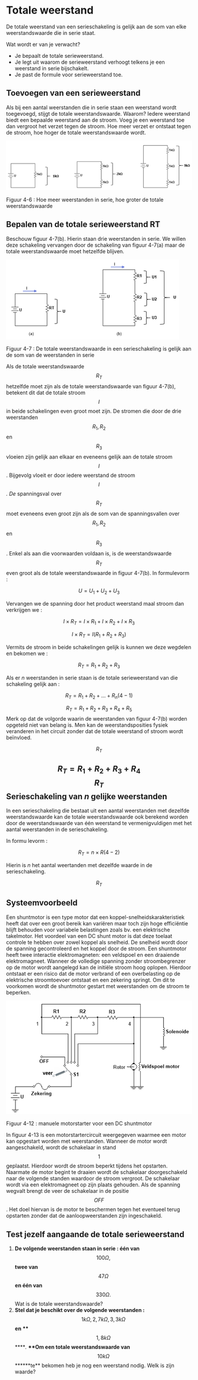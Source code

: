# Totale weerstand

De totale weerstand van een serieschakeling is gelijk aan de som van elke weerstandswaarde die in serie staat.

Wat wordt er van je verwacht?

* Je bepaalt de totale serieweerstand.
* Je legt uit waarom de serieweerstand verhoogt telkens je een weerstand in serie bijschakelt.
* Je past de formule voor serieweerstand toe.

## Toevoegen van een serieweerstand <a id="toevoegen-van-een-serieweerstand"></a>

Als bij een aantal weerstanden die in serie staan een weerstand wordt toegevoegd, stijgt de totale weerstandswaarde. Waarom? Iedere weerstand biedt een bepaalde weerstand aan de stroom. Voeg je een weerstand toe dan vergroot het verzet tegen de stroom. Hoe meer verzet er ontstaat tegen de stroom, hoe hoger de totale weerstandswaarde wordt.

![](../.gitbook/assets/afbeelding_11284.png)

Figuur 4-6 : Hoe meer weerstanden in serie, hoe groter de totale weerstandswaarde

## Bepalen van de totale serieweerstand RT <a id="bepalen-van-de-totale-serieweerstand-rt"></a>

Beschouw figuur 4-7\(b\). Hierin staan drie weerstanden in serie. We willen deze schakeling vervangen door de schakeling van figuur 4-7\(a\) maar de totale weerstandswaarde moet hetzelfde blijven.

![](../.gitbook/assets/afbeelding_11285.png)

Figuur 4-7 : De totale weerstandswaarde in een serieschakeling is gelijk aan de som van de weerstanden in serie

Als de totale weerstandswaarde $${R}_{T}$$ hetzelfde moet zijn als de totale weerstandswaarde van figuur 4-7\(b\), betekent dit dat de totale stroom $$I$$ in beide schakelingen even groot moet zijn. De stromen die door de drie weerstanden $${R}_{1}, {R}_{2}$$ en $${R}_{3}$$ vloeien zijn gelijk aan elkaar en eveneens gelijk aan de totale stroom $$I$$ . Bijgevolg vloeit er door iedere weerstand de stroom $$I$$ _. De_ spanningsval over $${R}_{T}$$ moet eveneens even groot zijn als de som van de spanningsvallen over $${R}_{1}, {R}_{2}$$ en $${R}_{3}$$ . Enkel als aan die voorwaarden voldaan is, is de weerstandswaarde $${R}_{T}$$ even groot als de totale weerstandswaarde in figuur 4-7\(b\). In formulevorm :

$${U= U}_{1}+{U}_{2}+{U}_{3}$$

Vervangen we de spanning door het product weerstand maal stroom dan verkrijgen we :

$$I \times {R}_{T}=I \times {R}_{1} + I \times {R}_{2} +I \times {R}_{3}$$

$$I \times {R}_{T}=I ({R}_{1}+{R}_{2}+{R}_{3})$$

Vermits de stroom in beide schakelingen gelijk is kunnen we deze wegdelen en bekomen we :

$${R}_{T}={R}_{1}+{R}_{2}+{R}_{3}$$

Als er _n_ weerstanden in serie staan is de totale serieweerstand van die schakeling gelijk aan :

$${\mathit{R}}_{\mathit{T}}={\mathit{R}}_{1}+{\mathit{R}}_{2}+{\dots +\mathit{ }\mathit{R}}_{\mathit{n}} (4-1)$$

$${R}_{T}={R}_{1}+{R}_{2}+{R}_{3}+{R}_{4}+{R}_{5}$$ Merk op dat de volgorde waarin de weerstanden van figuur 4-7\(b\) worden opgeteld niet van belang is. Men kan de weerstandsposities fysiek veranderen in het circuit zonder dat de totale weerstand of stroom wordt beïnvloed.

$${R}_{T}$$

## $${R}_{T}={R}_{1}+{R}_{2}+{R}_{3}+{R}_{4}$$ $${R}_{T}$$ Serieschakeling van _n_ gelijke weerstanden <a id="r-t-r-1-r-2-r-3-r-4-r-t-serieschakeling-van-n-gelijke-weerstanden"></a>

In een serieschakeling die bestaat uit een aantal weerstanden met dezelfde weerstandswaarde kan de totale weerstandswaarde ook berekend worden door de weerstandswaarde van één weerstand te vermenigvuldigen met het aantal weerstanden in de serieschakeling.

In formu levorm :

$${R}_{T}=n \times R (4-2)$$

Hierin is _n_ het aantal weertanden met dezelfde waarde in de serieschakeling.

$${R}_{T}$$

## Systeemvoorbeeld <a id="systeemvoorbeeld"></a>

Een shuntmotor is een type motor dat een koppel-snelheidskarakteristiek heeft dat over een groot bereik kan variëren maar toch zijn hoge efficiëntie blijft behouden voor variabele belastingen zoals bv. een elektrische takelmotor. Het voordeel van een DC shunt motor is dat deze toelaat controle te hebben over zowel koppel als snelheid. De snelheid wordt door de spanning gecontroleerd en het koppel door de stroom. Een shuntmotor heeft twee interactie elektromagneten: een veldspoel en een draaiende elektromagneet. Wanneer de volledige spanning zonder stroombegrenzer op de motor wordt aangelegd kan de initiële stroom hoog oplopen. Hierdoor ontstaat er een risico dat de motor verbrand of een overbelasting op de elektrische stroomtoevoer ontstaat en een zekering springt. Om dit te voorkomen wordt de shuntmotor gestart met weerstanden om de stroom te beperken.

![](../.gitbook/assets/afbeelding_11288.png)

Figuur 4-12 : manuele motorstarter voor een DC shuntmotor

In figuur 4-13 is een motorstartercircuit weergegeven waarmee een motor kan opgestart worden met weerstanden. Wanneer de motor wordt aangeschakeld, wordt de schakelaar in stand $$1$$geplaatst. Hierdoor wordt de stroom beperkt tijdens het opstarten. Naarmate de motor begint te draaien wordt de schakelaar doorgeschakeld naar de volgende standen waardoor de stroom vergroot. De schakelaar wordt via een elektromagneet op zijn plaats gehouden. Als de spanning wegvalt brengt de veer de schakelaar in de positie $$OFF$$. Het doel hiervan is de motor te beschermen tegen het eventueel terug opstarten zonder dat de aanloopweerstanden zijn ingeschakeld.

## Test jezelf aangaande de totale serieweerstand <a id="test-jezelf-aangaande-de-totale-serieweerstand"></a>

1. **De volgende weerstanden staan in serie : één van** $$100\mathit{ }\mathit{\Omega },$$ **twee van** $$47\mathit{ }\mathit{\Omega }$$ **en één van** $$330\mathit{ }\mathit{\Omega }.$$ Wat is de totale weerstandswaarde?
2. **Stel dat je beschikt over de volgende weerstanden :** $$1\mathit{ }\mathit{k}\mathit{\Omega },\mathit{ }\mathrm{2,7}\mathit{ }\mathit{k}\mathit{\Omega },\mathit{ }\mathrm{3,3}\mathit{ }\mathit{k}\mathit{\Omega }\mathit{ }$$ **en** **\*\***$$\mathrm{1,8}\mathit{ }\mathit{k}\mathit{\Omega }$$ ****_._ **\*\*Om een totale weerstandswaarde van** $$10\mathit{ }\mathit{k}\mathit{\Omega }$$ **\*\***te\*\* bekomen heb je nog een weerstand nodig. Welk is zijn waarde?

